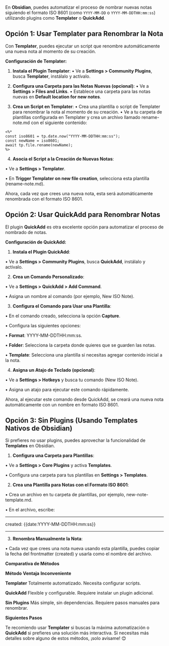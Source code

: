 
En **Obsidian**, puedes automatizar el proceso de nombrar nuevas notas siguiendo el formato ISO 8601 (como `YYYY-MM-DD` o `YYYY-MM-DDTHH:mm:ss`) utilizando plugins como **Templater** o **QuickAdd**.

## **Opción 1: Usar Templater para Renombrar la Nota**
  
Con **Templater**, puedes ejecutar un script que renombre automáticamente una nueva nota al momento de su creación.

**Configuración de Templater:**
1. **Instala el Plugin Templater**:
	• Ve a **Settings > Community Plugins**, busca **Templater**, instálalo y actívalo.

2. **Configura una Carpeta para las Notas Nuevas (opcional)**:
	• Ve a **Settings > Files and Links**.
	• Establece una carpeta para las notas nuevas en **Default location for new notes**.

3. **Crea un Script en Templater**:
	• Crea una plantilla o script de Templater para renombrar la nota al momento de su creación.
	• Ve a tu carpeta de plantillas configurada en Templater y crea un archivo llamado rename-note.md con el siguiente contenido:

  
  ```
<%*
const iso8601 = tp.date.now("YYYY-MM-DDTHH:mm:ss");
const newName = iso8601;
await tp.file.rename(newName);
%>
```

  

  

4. **Asocia el Script a la Creación de Nuevas Notas**:

• Ve a **Settings > Templater**.

• En **Trigger Templater on new file creation**, selecciona esta plantilla (rename-note.md).

  

Ahora, cada vez que crees una nueva nota, esta será automáticamente renombrada con el formato ISO 8601.

  

## **Opción 2: Usar QuickAdd para Renombrar Notas**

  

El plugin **QuickAdd** es otra excelente opción para automatizar el proceso de nombrado de notas.

  

**Configuración de QuickAdd:**

  

1. **Instala el Plugin QuickAdd**:

• Ve a **Settings > Community Plugins**, busca **QuickAdd**, instálalo y actívalo.

2. **Crea un Comando Personalizado**:

• Ve a **Settings > QuickAdd > Add Command**.

• Asigna un nombre al comando (por ejemplo, New ISO Note).

3. **Configura el Comando para Usar una Plantilla**:

• En el comando creado, selecciona la opción **Capture**.

• Configura las siguientes opciones:

• **Format**: YYYY-MM-DDTHH:mm:ss.

• **Folder**: Selecciona la carpeta donde quieres que se guarden las notas.

• **Template**: Selecciona una plantilla si necesitas agregar contenido inicial a la nota.

4. **Asigna un Atajo de Teclado (opcional)**:

• Ve a **Settings > Hotkeys** y busca tu comando (New ISO Note).

• Asigna un atajo para ejecutar este comando rápidamente.

  

Ahora, al ejecutar este comando desde QuickAdd, se creará una nueva nota automáticamente con un nombre en formato ISO 8601.

  

## **Opción 3: Sin Plugins (Usando Templates Nativos de Obsidian)**

  

Si prefieres no usar plugins, puedes aprovechar la funcionalidad de **Templates** en Obsidian.

1. **Configura una Carpeta para Plantillas**:

• Ve a **Settings > Core Plugins** y activa **Templates**.

• Configura una carpeta para tus plantillas en **Settings > Templates**.

2. **Crea una Plantilla para Notas con el Formato ISO 8601**:

• Crea un archivo en tu carpeta de plantillas, por ejemplo, new-note-template.md.

• En el archivo, escribe:

  

---

created: {{date:YYYY-MM-DDTHH:mm:ss}}

---

  

  

3. **Renombra Manualmente la Nota**:

• Cada vez que crees una nota nueva usando esta plantilla, puedes copiar la fecha del frontmatter (created) y usarla como el nombre del archivo.

  

**Comparativa de Métodos**

  

**Método** **Ventaja** **Inconveniente**

**Templater** Totalmente automatizado. Necesita configurar scripts.

**QuickAdd** Flexible y configurable. Requiere instalar un plugin adicional.

**Sin Plugins** Más simple, sin dependencias. Requiere pasos manuales para renombrar.

  

**Siguientes Pasos**

  

Te recomiendo usar **Templater** si buscas la máxima automatización o **QuickAdd** si prefieres una solución más interactiva. Si necesitas más detalles sobre alguno de estos métodos, ¡solo avísame! 😊